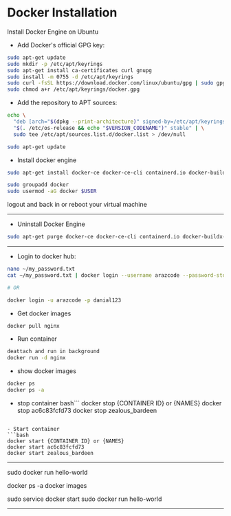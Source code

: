 # Docker Installation

Install Docker Engine on Ubuntu
- Add Docker's official GPG key:

```bash
sudo apt-get update
sudo mkdir -p /etc/apt/keyrings
sudo apt-get install ca-certificates curl gnupg
sudo install -m 0755 -d /etc/apt/keyrings
sudo curl -fsSL https://download.docker.com/linux/ubuntu/gpg | sudo gpg --dearmor --yes -o /etc/apt/keyrings/docker.gpg
sudo chmod a+r /etc/apt/keyrings/docker.gpg
```
- Add the repository to APT sources:
```bash
echo \
  "deb [arch="$(dpkg --print-architecture)" signed-by=/etc/apt/keyrings/docker.gpg] https://download.docker.com/linux/ubuntu \
  "$(. /etc/os-release && echo "$VERSION_CODENAME")" stable" | \
  sudo tee /etc/apt/sources.list.d/docker.list > /dev/null

sudo apt-get update
```

- Install docker engine
```bash
sudo apt-get install docker-ce docker-ce-cli containerd.io docker-buildx-plugin docker-compose-plugin

sudo groupadd docker
sudo usermod -aG docker $USER
```
logout and back in or reboot your virtual machine

----
- Uninstall Docker Engine
```bash
sudo apt-get purge docker-ce docker-ce-cli containerd.io docker-buildx-plugin docker-compose-plugin docker-ce-rootless-extras
```
----


- Login to docker hub:
```bash
nano ~/my_password.txt
cat ~/my_password.txt | docker login --username arazcode --password-stdin

# OR

docker login -u arazcode -p danial123
```

- Get docker images
```bash
docker pull nginx
```

- Run container
```bash
deattach and run in background
docker run -d nginx
```

- show docker images
```bash
docker ps
docker ps -a
```

- stop container
bash```
docker stop {CONTAINER ID} or {NAMES}
docker stop ac6c83fcfd73
docker stop zealous_bardeen
```

- Start container
```bash
docker start {CONTAINER ID} or {NAMES}
docker start ac6c83fcfd73
docker start zealous_bardeen
```







-----------------------------------------




sudo docker run hello-world

docker ps -a
docker images



sudo service docker start
sudo docker run hello-world





-------------------------------

